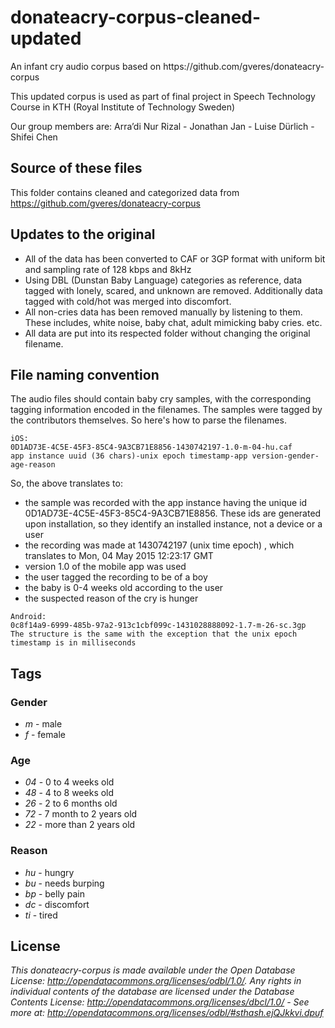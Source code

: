 # donateacry-corpus-cleaned-updated
<p>An infant cry audio corpus based on https://github.com/gveres/donateacry-corpus</p>
<p>This updated corpus is used as part of final project in Speech Technology Course in KTH (Royal Institute of Technology Sweden)</p>
<p>Our group members are: Arra’di Nur Rizal - Jonathan Jan - Luise Dürlich - Shifei Chen</p>

## Source of these files
This folder contains cleaned and categorized data from https://github.com/gveres/donateacry-corpus

## Updates to the original
- All of the data has been converted to CAF or 3GP format with uniform bit and sampling rate of 128 kbps and 8kHz
- Using DBL (Dunstan Baby Language) categories as reference, data tagged with lonely, scared, and unknown are removed. Additionally data tagged with cold/hot was merged into discomfort.
- All non-cries data has been removed manually by listening to them. These includes, white noise, baby chat, adult mimicking baby cries. etc.
- All data are put into its respected folder without changing the original filename.

## File naming convention
The audio files should contain baby cry samples, with the corresponding tagging information encoded in the filenames. The samples were tagged by the contributors themselves. So here's how to parse the filenames.

```
iOS:
0D1AD73E-4C5E-45F3-85C4-9A3CB71E8856-1430742197-1.0-m-04-hu.caf
app instance uuid (36 chars)-unix epoch timestamp-app version-gender-age-reason
```
So, the above translates to:
- the sample was recorded with the app instance having the unique id 0D1AD73E-4C5E-45F3-85C4-9A3CB71E8856. These ids are generated upon installation, so they identify an installed instance, not a device or a user
- the recording was made at 1430742197 (unix time epoch) , which translates to Mon, 04 May 2015 12:23:17 GMT
- version 1.0 of the mobile app was used
- the user tagged the recording to be of a boy
- the baby is 0-4 weeks old according to the user
- the suspected reason of the cry is hunger

```
Android:
0c8f14a9-6999-485b-97a2-913c1cbf099c-1431028888092-1.7-m-26-sc.3gp
The structure is the same with the exception that the unix epoch timestamp is in milliseconds
```

## Tags
### Gender
- *m* - male
- *f* - female

### Age
- *04* - 0 to 4 weeks old
- *48* - 4 to 8 weeks old
- *26* - 2 to 6 months old
- *72* - 7 month to 2 years old
- *22* - more than 2 years old

### Reason
- *hu* - hungry
- *bu* - needs burping
- *bp* - belly pain
- *dc* - discomfort
- *ti* - tired

## License
*This donateacry-corpus is made available under the Open Database License: http://opendatacommons.org/licenses/odbl/1.0/. Any rights in individual contents of the database are licensed under the Database Contents License: http://opendatacommons.org/licenses/dbcl/1.0/ - See more at: http://opendatacommons.org/licenses/odbl/#sthash.ejQJkkvi.dpuf*
